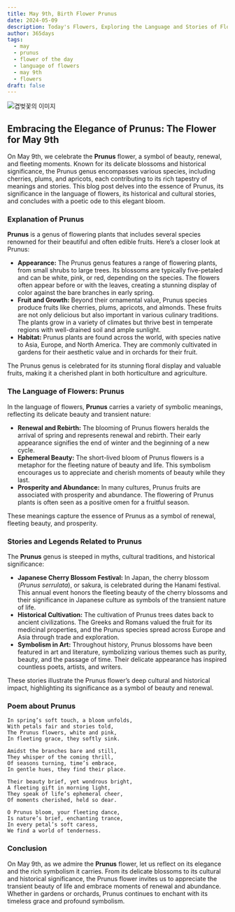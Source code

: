 ```yaml
---
title: May 9th, Birth Flower Prunus
date: 2024-05-09
description: Today's Flowers, Exploring the Language and Stories of Flowers Prunus
author: 365days
tags:
  - may
  - prunus
  - flower of the day
  - language of flowers
  - may 9th
  - flowers
draft: false
---
```


![겹벚꽃의 이미지](https://cdn.pixabay.com/photo/2020/05/13/11/38/cherry-blossoms-5167156_1280.jpg#center)

## Embracing the Elegance of Prunus: The Flower for May 9th

On May 9th, we celebrate the **Prunus** flower, a symbol of beauty, renewal, and fleeting moments. Known for its delicate blossoms and historical significance, the Prunus genus encompasses various species, including cherries, plums, and apricots, each contributing to its rich tapestry of meanings and stories. This blog post delves into the essence of Prunus, its significance in the language of flowers, its historical and cultural stories, and concludes with a poetic ode to this elegant bloom.

### Explanation of Prunus

**Prunus** is a genus of flowering plants that includes several species renowned for their beautiful and often edible fruits. Here’s a closer look at Prunus:

- **Appearance:** The Prunus genus features a range of flowering plants, from small shrubs to large trees. Its blossoms are typically five-petaled and can be white, pink, or red, depending on the species. The flowers often appear before or with the leaves, creating a stunning display of color against the bare branches in early spring.
- **Fruit and Growth:** Beyond their ornamental value, Prunus species produce fruits like cherries, plums, apricots, and almonds. These fruits are not only delicious but also important in various culinary traditions. The plants grow in a variety of climates but thrive best in temperate regions with well-drained soil and ample sunlight.
- **Habitat:** Prunus plants are found across the world, with species native to Asia, Europe, and North America. They are commonly cultivated in gardens for their aesthetic value and in orchards for their fruit.

The Prunus genus is celebrated for its stunning floral display and valuable fruits, making it a cherished plant in both horticulture and agriculture.

### The Language of Flowers: Prunus

In the language of flowers, **Prunus** carries a variety of symbolic meanings, reflecting its delicate beauty and transient nature:

- **Renewal and Rebirth:** The blooming of Prunus flowers heralds the arrival of spring and represents renewal and rebirth. Their early appearance signifies the end of winter and the beginning of a new cycle.
- **Ephemeral Beauty:** The short-lived bloom of Prunus flowers is a metaphor for the fleeting nature of beauty and life. This symbolism encourages us to appreciate and cherish moments of beauty while they last.
- **Prosperity and Abundance:** In many cultures, Prunus fruits are associated with prosperity and abundance. The flowering of Prunus plants is often seen as a positive omen for a fruitful season.

These meanings capture the essence of Prunus as a symbol of renewal, fleeting beauty, and prosperity.

### Stories and Legends Related to Prunus

The **Prunus** genus is steeped in myths, cultural traditions, and historical significance:

- **Japanese Cherry Blossom Festival:** In Japan, the cherry blossom (*Prunus serrulata*), or sakura, is celebrated during the Hanami festival. This annual event honors the fleeting beauty of the cherry blossoms and their significance in Japanese culture as symbols of the transient nature of life.
- **Historical Cultivation:** The cultivation of Prunus trees dates back to ancient civilizations. The Greeks and Romans valued the fruit for its medicinal properties, and the Prunus species spread across Europe and Asia through trade and exploration.
- **Symbolism in Art:** Throughout history, Prunus blossoms have been featured in art and literature, symbolizing various themes such as purity, beauty, and the passage of time. Their delicate appearance has inspired countless poets, artists, and writers.

These stories illustrate the Prunus flower’s deep cultural and historical impact, highlighting its significance as a symbol of beauty and renewal.

### Poem about Prunus

	In spring’s soft touch, a bloom unfolds,
	With petals fair and stories told,
	The Prunus flowers, white and pink,
	In fleeting grace, they softly sink.
	
	Amidst the branches bare and still,
	They whisper of the coming thrill,
	Of seasons turning, time’s embrace,
	In gentle hues, they find their place.
	
	Their beauty brief, yet wondrous bright,
	A fleeting gift in morning light,
	They speak of life’s ephemeral cheer,
	Of moments cherished, held so dear.
	
	O Prunus bloom, your fleeting dance,
	Is nature’s brief, enchanting trance,
	In every petal’s soft caress,
	We find a world of tenderness.

### Conclusion

On May 9th, as we admire the **Prunus** flower, let us reflect on its elegance and the rich symbolism it carries. From its delicate blossoms to its cultural and historical significance, the Prunus flower invites us to appreciate the transient beauty of life and embrace moments of renewal and abundance. Whether in gardens or orchards, Prunus continues to enchant with its timeless grace and profound symbolism.